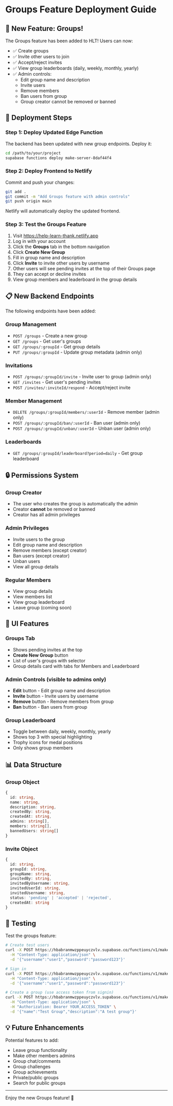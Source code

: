 # Groups Feature Deployment Guide

## 🎉 New Feature: Groups!

The Groups feature has been added to HLT! Users can now:
- ✅ Create groups
- ✅ Invite other users to join
- ✅ Accept/reject invites
- ✅ View group leaderboards (daily, weekly, monthly, yearly)
- ✅ Admin controls:
  - Edit group name and description
  - Invite users
  - Remove members
  - Ban users from group
  - Group creator cannot be removed or banned

## 🚀 Deployment Steps

### Step 1: Deploy Updated Edge Function

The backend has been updated with new group endpoints. Deploy it:

```bash
cd /path/to/your/project
supabase functions deploy make-server-8daf44f4
```

### Step 2: Deploy Frontend to Netlify

Commit and push your changes:

```bash
git add .
git commit -m "Add Groups feature with admin controls"
git push origin main
```

Netlify will automatically deploy the updated frontend.

### Step 3: Test the Groups Feature

1. Visit https://help-learn-thank.netlify.app
2. Log in with your account
3. Click the **Groups** tab in the bottom navigation
4. Click **Create New Group**
5. Fill in group name and description
6. Click **Invite** to invite other users by username
7. Other users will see pending invites at the top of their Groups page
8. They can accept or decline invites
9. View group members and leaderboard in the group details

## 📋 New Backend Endpoints

The following endpoints have been added:

### Group Management
- `POST /groups` - Create a new group
- `GET /groups` - Get user's groups
- `GET /groups/:groupId` - Get group details
- `PUT /groups/:groupId` - Update group metadata (admin only)

### Invitations
- `POST /groups/:groupId/invite` - Invite user to group (admin only)
- `GET /invites` - Get user's pending invites
- `POST /invites/:inviteId/respond` - Accept/reject invite

### Member Management
- `DELETE /groups/:groupId/members/:userId` - Remove member (admin only)
- `POST /groups/:groupId/ban/:userId` - Ban user (admin only)
- `POST /groups/:groupId/unban/:userId` - Unban user (admin only)

### Leaderboards
- `GET /groups/:groupId/leaderboard?period=daily` - Get group leaderboard

## 🔒 Permissions System

### Group Creator
- The user who creates the group is automatically the admin
- Creator **cannot** be removed or banned
- Creator has all admin privileges

### Admin Privileges
- Invite users to the group
- Edit group name and description
- Remove members (except creator)
- Ban users (except creator)
- Unban users
- View all group details

### Regular Members
- View group details
- View members list
- View group leaderboard
- Leave group (coming soon)

## 🎨 UI Features

### Groups Tab
- Shows pending invites at the top
- **Create New Group** button
- List of user's groups with selector
- Group details card with tabs for Members and Leaderboard

### Admin Controls (visible to admins only)
- **Edit** button - Edit group name and description
- **Invite** button - Invite users by username
- **Remove** button - Remove members from group
- **Ban** button - Ban users from group

### Group Leaderboard
- Toggle between daily, weekly, monthly, yearly
- Shows top 3 with special highlighting
- Trophy icons for medal positions
- Only shows group members

## 📊 Data Structure

### Group Object
```typescript
{
  id: string,
  name: string,
  description: string,
  createdBy: string,
  createdAt: string,
  admins: string[],
  members: string[],
  bannedUsers: string[]
}
```

### Invite Object
```typescript
{
  id: string,
  groupId: string,
  groupName: string,
  invitedBy: string,
  invitedByUsername: string,
  invitedUserId: string,
  invitedUsername: string,
  status: 'pending' | 'accepted' | 'rejected',
  createdAt: string
}
```

## 🧪 Testing

Test the groups feature:

```bash
# Create test users
curl -X POST https://hbabranmwzppeuyczvlv.supabase.co/functions/v1/make-server-8daf44f4/signup \
  -H "Content-Type: application/json" \
  -d '{"username":"user1","password":"password123"}'

# Sign in
curl -X POST https://hbabranmwzppeuyczvlv.supabase.co/functions/v1/make-server-8daf44f4/signin \
  -H "Content-Type: application/json" \
  -d '{"username":"user1","password":"password123"}'

# Create a group (use access token from signin)
curl -X POST https://hbabranmwzppeuyczvlv.supabase.co/functions/v1/make-server-8daf44f4/groups \
  -H "Content-Type: application/json" \
  -H "Authorization: Bearer YOUR_ACCESS_TOKEN" \
  -d '{"name":"Test Group","description":"A test group"}'
```

## 💡 Future Enhancements

Potential features to add:
- Leave group functionality
- Make other members admins
- Group chat/comments
- Group challenges
- Group achievements
- Private/public groups
- Search for public groups

---

Enjoy the new Groups feature! 🎉
